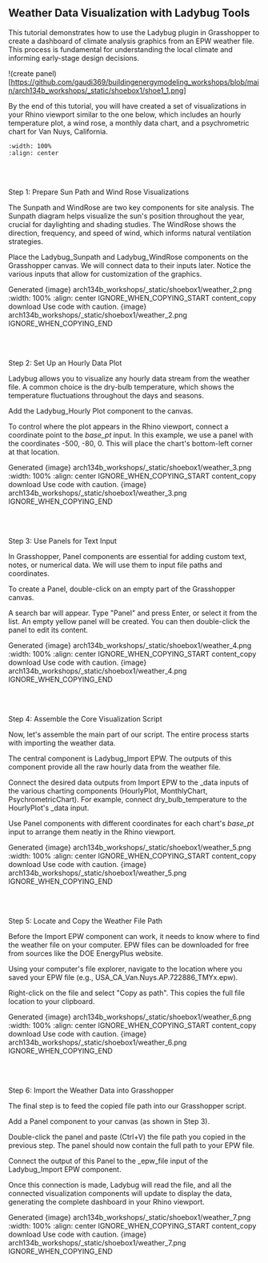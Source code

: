 ## Weather Data Visualization with Ladybug Tools

This tutorial demonstrates how to use the Ladybug plugin in Grasshopper to create a dashboard of climate analysis graphics from an EPW weather file. This process is fundamental for understanding the local climate and informing early-stage design decisions.

!(create panel)[https://github.com/gaudi369/buildingenergymodeling_workshops/blob/main/arch134b_workshops/_static/shoebox1/shoe1_1.png]

By the end of this tutorial, you will have created a set of visualizations in your Rhino viewport similar to the one below, which includes an hourly temperature plot, a wind rose, a monthly data chart, and a psychrometric chart for Van Nuys, California.

```{image} arch134b_workshops/_static/shoebox1/shoebox1_1.png
:width: 100%
:align: center
```

<br/><br/>

Step 1: Prepare Sun Path and Wind Rose Visualizations

The Sunpath and WindRose are two key components for site analysis. The Sunpath diagram helps visualize the sun's position throughout the year, crucial for daylighting and shading studies. The WindRose shows the direction, frequency, and speed of wind, which informs natural ventilation strategies.

Place the Ladybug_Sunpath and Ladybug_WindRose components on the Grasshopper canvas. We will connect data to their inputs later. Notice the various inputs that allow for customization of the graphics.

Generated {image} arch134b_workshops/_static/shoebox1/weather_2.png
:width: 100%
:align: center
IGNORE_WHEN_COPYING_START
content_copy
download
Use code with caution.
{image} arch134b_workshops/_static/shoebox1/weather_2.png
IGNORE_WHEN_COPYING_END

<br/><br/>

Step 2: Set Up an Hourly Data Plot

Ladybug allows you to visualize any hourly data stream from the weather file. A common choice is the dry-bulb temperature, which shows the temperature fluctuations throughout the days and seasons.

Add the Ladybug_Hourly Plot component to the canvas.

To control where the plot appears in the Rhino viewport, connect a coordinate point to the _base_pt_ input. In this example, we use a panel with the coordinates -500, -80, 0. This will place the chart's bottom-left corner at that location.

Generated {image} arch134b_workshops/_static/shoebox1/weather_3.png
:width: 100%
:align: center
IGNORE_WHEN_COPYING_START
content_copy
download
Use code with caution.
{image} arch134b_workshops/_static/shoebox1/weather_3.png
IGNORE_WHEN_COPYING_END

<br/><br/>

Step 3: Use Panels for Text Input

In Grasshopper, Panel components are essential for adding custom text, notes, or numerical data. We will use them to input file paths and coordinates.

To create a Panel, double-click on an empty part of the Grasshopper canvas.

A search bar will appear. Type "Panel" and press Enter, or select it from the list. An empty yellow panel will be created. You can then double-click the panel to edit its content.

Generated {image} arch134b_workshops/_static/shoebox1/weather_4.png
:width: 100%
:align: center
IGNORE_WHEN_COPYING_START
content_copy
download
Use code with caution.
{image} arch134b_workshops/_static/shoebox1/weather_4.png
IGNORE_WHEN_COPYING_END

<br/><br/>

Step 4: Assemble the Core Visualization Script

Now, let's assemble the main part of our script. The entire process starts with importing the weather data.

The central component is Ladybug_Import EPW. The outputs of this component provide all the raw hourly data from the weather file.

Connect the desired data outputs from Import EPW to the _data inputs of the various charting components (HourlyPlot, MonthlyChart, PsychrometricChart). For example, connect dry_bulb_temperature to the HourlyPlot's _data input.

Use Panel components with different coordinates for each chart's _base_pt_ input to arrange them neatly in the Rhino viewport.

Generated {image} arch134b_workshops/_static/shoebox1/weather_5.png
:width: 100%
:align: center
IGNORE_WHEN_COPYING_START
content_copy
download
Use code with caution.
{image} arch134b_workshops/_static/shoebox1/weather_5.png
IGNORE_WHEN_COPYING_END

<br/><br/>

Step 5: Locate and Copy the Weather File Path

Before the Import EPW component can work, it needs to know where to find the weather file on your computer. EPW files can be downloaded for free from sources like the DOE EnergyPlus website.

Using your computer's file explorer, navigate to the location where you saved your EPW file (e.g., USA_CA_Van.Nuys.AP.722886_TMYx.epw).

Right-click on the file and select "Copy as path". This copies the full file location to your clipboard.

Generated {image} arch134b_workshops/_static/shoebox1/weather_6.png
:width: 100%
:align: center
IGNORE_WHEN_COPYING_START
content_copy
download
Use code with caution.
{image} arch134b_workshops/_static/shoebox1/weather_6.png
IGNORE_WHEN_COPYING_END

<br/><br/>

Step 6: Import the Weather Data into Grasshopper

The final step is to feed the copied file path into our Grasshopper script.

Add a Panel component to your canvas (as shown in Step 3).

Double-click the panel and paste (Ctrl+V) the file path you copied in the previous step. The panel should now contain the full path to your EPW file.

Connect the output of this Panel to the _epw_file input of the Ladybug_Import EPW component.

Once this connection is made, Ladybug will read the file, and all the connected visualization components will update to display the data, generating the complete dashboard in your Rhino viewport.

Generated {image} arch134b_workshops/_static/shoebox1/weather_7.png
:width: 100%
:align: center
IGNORE_WHEN_COPYING_START
content_copy
download
Use code with caution.
{image} arch134b_workshops/_static/shoebox1/weather_7.png
IGNORE_WHEN_COPYING_END

<br/><br/>
